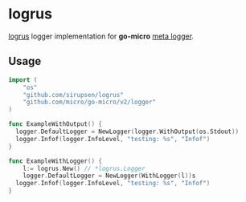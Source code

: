 # logrus

[logrus](https://github.com/sirupsen/logrus) logger implementation for __go-micro__ [meta logger](https://github.com/micro/go-micro/tree/master/logger).

## Usage

```go
import (
	"os"
	"github.com/sirupsen/logrus"
	"github.com/micro/go-micro/v2/logger"
)

func ExampleWithOutput() {
  logger.DefaultLogger = NewLogger(logger.WithOutput(os.Stdout))
  logger.Infof(logger.InfoLevel, "testing: %s", "Infof")
}

func ExampleWithLogger() {
	l:= logrus.New() // *logrus.Logger
	logger.DefaultLogger = NewLogger(WithLogger(l))s
  logger.Infof(logger.InfoLevel, "testing: %s", "Infof")
}
```

